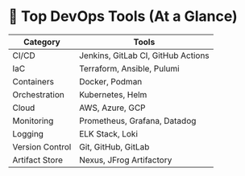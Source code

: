 # 🎯 Top DevOps Tools (At a Glance)
| Category        | Tools                              |
| --------------- | ---------------------------------- |
| CI/CD           | Jenkins, GitLab CI, GitHub Actions |
| IaC             | Terraform, Ansible, Pulumi         |
| Containers      | Docker, Podman                     |
| Orchestration   | Kubernetes, Helm                   |
| Cloud           | AWS, Azure, GCP                    |
| Monitoring      | Prometheus, Grafana, Datadog       |
| Logging         | ELK Stack, Loki                    |
| Version Control | Git, GitHub, GitLab                |
| Artifact Store  | Nexus, JFrog Artifactory           |















